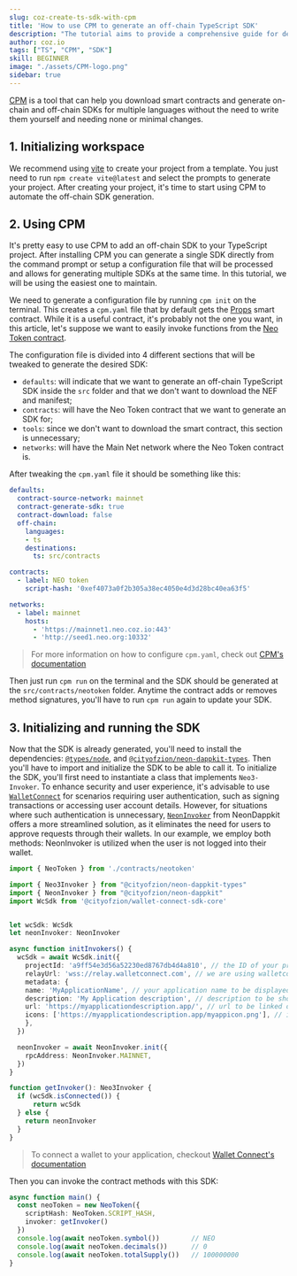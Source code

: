 ```yaml
---
slug: coz-create-ts-sdk-with-cpm
title: 'How to use CPM to generate an off-chain TypeScript SDK'
description: "The tutorial aims to provide a comprehensive guide for developers interested in creating TypeScript SDKs for Neo smart contracts, making it easier for them to leverage CPM and successfully work with off-chain SDKs."
author: coz.io
tags: ["TS", "CPM", "SDK"]
skill: BEGINNER
image: "./assets/CPM-logo.png"
sidebar: true
---
```


[CPM](https://github.com/CityOfZion/cpm) is a tool that can help you download smart contracts and generate on-chain and off-chain SDKs for multiple languages without the need to write them yourself and needing none or minimal changes.

## 1. Initializing workspace
We recommend using [vite](https://vitejs.dev/guide/) to create your project from a template. You just need to run `npm create vite@latest` and select the prompts to generate your project. After creating your project, it's time to start using CPM to automate the off-chain SDK generation.

## 2. Using CPM 
It's pretty easy to use CPM to add an off-chain SDK to your TypeScript project. After installing CPM you can generate a single SDK directly from the command prompt or setup a configuration file that will be processed and allows for generating multiple SDKs at the same time. In this tutorial, we will be using the easiest one to maintain.

We need to generate a configuration file by running `cpm init` on the terminal. This creates a `cpm.yaml` file that by default gets the [Props](https://github.com/CityOfZion/props) smart contract. While it is a useful contract, it's probably not the one you want, in this article, let's suppose we want to easily invoke functions from the [Neo Token contract](https://dora.coz.io/contract/neo3/mainnet/0xef4073a0f2b305a38ec4050e4d3d28bc40ea63f5).

The configuration file is divided into 4 different sections that will be tweaked to generate the desired SDK:
- `defaults`: will indicate that we want to generate an off-chain TypeScript SDK inside the `src` folder and that we don't want to download the NEF and manifest;
- `contracts`: will have the Neo Token contract that we want to generate an SDK for;
- `tools`: since we don't want to download the smart contract, this section is unnecessary;
- `networks`: will have the Main Net network where the Neo Token contract is.

After tweaking the `cpm.yaml` file it should be something like this:

```yaml
defaults:
  contract-source-network: mainnet
  contract-generate-sdk: true
  contract-download: false
  off-chain:
    languages:
    - ts
    destinations:
      ts: src/contracts

contracts:
  - label: NEO token
    script-hash: '0xef4073a0f2b305a38ec4050e4d3d28bc40ea63f5'

networks:
  - label: mainnet
    hosts:
      - 'https://mainnet1.neo.coz.io:443'
      - 'http://seed1.neo.org:10332'
```

> For more information on how to configure `cpm.yaml`, check out [CPM's documentation](https://github.com/CityOfZion/cpm/blob/master/docs/config.md)

Then just run `cpm run` on the terminal and the SDK should be generated at the `src/contracts/neotoken` folder. Anytime the contract adds or removes method signatures, you'll have to run `cpm run` again to update your SDK.

## 3. Initializing and running the SDK
Now that the SDK is already generated, you'll need to install the dependencies: [`@types/node`](https://www.npmjs.com/package/@types/node), and  [`@cityofzion/neon-dappkit-types`](https://www.npmjs.com/package/@cityofzion/neon-dappkit-types). Then you'll have to import and initialize the SDK to be able to call it.
To initialize the SDK, you'll first need to instantiate a class that implements `Neo3-Invoker`.
To enhance security and user experience, it's advisable to use [`WalletConnect`](https://github.com/CityOfZion/wallet-connect-sdk) for scenarios requiring user authentication, such as signing transactions or accessing user account details. However, for situations where such authentication is unnecessary, [`NeonInvoker`](https://github.com/CityOfZion/neon-dappkit/blob/main/packages/neon-dappkit/src/NeonInvoker.ts) from NeonDappkit offers a more streamlined solution, as it eliminates the need for users to approve requests through their wallets. In our example, we employ both methods: NeonInvoker is utilized when the user is not logged into their wallet.
```ts
import { NeoToken } from './contracts/neotoken'

import { Neo3Invoker } from "@cityofzion/neon-dappkit-types"
import { NeonInvoker } from "@cityofzion/neon-dappkit"
import WcSdk from '@cityofzion/wallet-connect-sdk-core'


let wcSdk: WcSdk
let neonInvoker: NeonInvoker

async function initInvokers() {
  wcSdk = await WcSdk.init({
    projectId: 'a9ff54e3d56a52230ed8767db4d4a810', // the ID of your project on Wallet Connect website
    relayUrl: 'wss://relay.walletconnect.com', // we are using walletconnect's official relay server
    metadata: {
    name: 'MyApplicationName', // your application name to be displayed on the wallet
    description: 'My Application description', // description to be shown on the wallet
    url: 'https://myapplicationdescription.app/', // url to be linked on the wallet
    icons: ['https://myapplicationdescription.app/myappicon.png'], // icon to be shown on the wallet
    },
  })

  neonInvoker = await NeonInvoker.init({
    rpcAddress: NeonInvoker.MAINNET,
  })
}

function getInvoker(): Neo3Invoker {
  if (wcSdk.isConnected()) {
      return wcSdk
  } else {
    return neonInvoker
  }
}
```
> To connect a wallet to your application, checkout [Wallet Connect's documentation](https://github.com/CityOfZion/wallet-connect-sdk/blob/main/USAGE_GUIDE.md#connect-to-the-wallet)

Then you can invoke the contract methods with this SDK:
```ts
async function main() {
  const neoToken = new NeoToken({
    scriptHash: NeoToken.SCRIPT_HASH,
    invoker: getInvoker()
  })
  console.log(await neoToken.symbol())        // NEO
  console.log(await neoToken.decimals())      // 0
  console.log(await neoToken.totalSupply())   // 100000000
}
```
